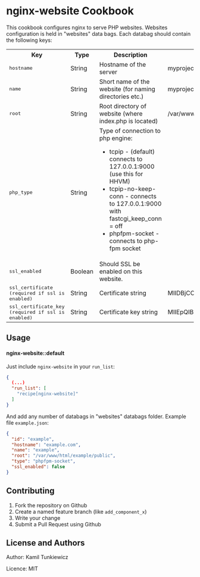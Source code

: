 nginx-website Cookbook
=================
This cookbook configures nginx to serve PHP websites.
Websites configuration is held in "websites" data bags. Each databag should contain the following keys:

<table>
  <tr>
    <th>Key</th>
    <th>Type</th>
    <th>Description</th>
    <th>Example</th>
  </tr>
  <tr>
    <td><tt>hostname</tt></td>
    <td>String</td>
    <td>Hostname of the server</td>
    <td>myproject.dev</td>
  </tr>
  <tr>
    <td><tt>name</tt></td>
    <td>String</td>
    <td>Short name of the website (for naming directories etc.)</td>
    <td>myproject</td>
  </tr>
  <tr>
    <td><tt>root</tt></td>
    <td>String</td>
    <td>Root directory of website (where index.php is located)</td>
    <td>/var/www/html/myproject/public</td>
  </tr>
  <tr>
    <td><tt>php_type</tt></td>
    <td>String</td>
    <td>Type of connection to php engine:
      <ul>
        <li>tcpip - (default) connects to 127.0.0.1:9000 (use this for HHVM)</li>
        <li>tcpip-no-keep-conn - connects to 127.0.0.1:9000 with fastcgi_keep_conn = off</li>
        <li>phpfpm-socket - connects to php-fpm socket</li>
      </ul>
    </td>
    <td></td>
  </tr>
  <tr>
    <td><tt>ssl_enabled</tt></td>
    <td>Boolean</td>
    <td>Should SSL be enabled on this website.</td>
    <td></td>
  </tr>
  <tr>
    <td><tt>ssl_certificate (required if ssl is enabled)</tt></td>
    <td>String</td>
    <td>Certificate string</td>
    <td>MIIDBjCCAe40CxkI(...)CirgpSN7nNNd2ueCeg==</td>
  </tr>
  <tr>
    <td><tt>ssl_certificate_key (required if ssl is enabled)</tt></td>
    <td>String</td>
    <td>Certificate key string</td>
    <td>MIIEpQIBAAKCAQEA9wa(...)YV9254alIILxlAOjzJPTeb/BT2qI=</td>
  </tr>
</table>

Usage
-----

#### nginx-website::default
Just include `nginx-website` in your `run_list`:

```json
{
  (...)
  "run_list": [
    "recipe[nginx-website]"
  ]
}
```

And add any number of databags in "websites" databags folder. Example file `example.json`:
```json
{
  "id": "example",
  "hostname": "example.com",
  "name": "example",
  "root": "/var/www/html/example/public",
  "type": "phpfpm-socket",
  "ssl_enabled": false
}
```

Contributing
------------

1. Fork the repository on Github
2. Create a named feature branch (like `add_component_x`)
3. Write your change
4. Submit a Pull Request using Github

License and Authors
-------------------

Author: Kamil Tunkiewicz

Licence: MIT
